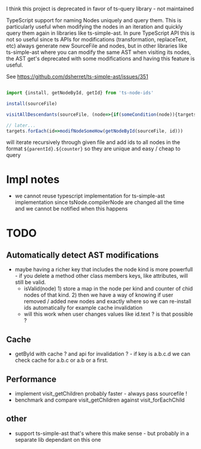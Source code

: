 I think this project is deprecated in favor of ts-query library - not maintained

TypeScript support for naming Nodes uniquely and query them. This is particularly useful when modifying the nodes in an iteration and quickly query them again in libraries like ts-simple-ast. In pure TypeScript API this is not so useful since ts APIs for modifications (transformation, replaceText, etc) always generate new SourceFile and nodes, but in other libraries like ts-simple-ast where you can modify the same AST when visiting its nodes, the AST get's deprecated with some modifications and having this feature is useful. 

See https://github.com/dsherret/ts-simple-ast/issues/351

```ts

import {install, getNodeById, getId} from 'ts-node-ids'

install(sourceFile)

visitAllDescendants(sourceFile, (node=>{if(someCondition(node)){targets.push(getId(node))}})

// later...
targets.forEach(id=>modifNodeSomeHow(getNodeById(sourceFile, id)))

```

will iterate recursively through given file and add ids to all nodes in the format `${parentId}.${counter}` so they are unique and easy / cheap to query


# Impl notes

 * we cannot reuse typescript implementation for ts-simple-ast implementation since tsNode.compilerNode are changed all the time and we cannot be notified when this happens

# TODO

## Automatically detect AST modifications

 * maybe having a richer key that includes the node kind is more powerfull - if you delete a method other class members keys, like attributes, will still be valid.
     * isValid(node)  1) store a map in the node per kind and counter of chid nodes of that kind. 2) then we have a way of knowing if user removed / added new nodes and exactly where so we can re-install ids automatically for example cache invalidation
     * will this work when user changes values like id.text ? is that possible ? 

## Cache

 * getById with cache ? and api for invalidation ?  - if key is a.b.c.d we can check cache for a.b.c or a.b or a first. 

## Performance

 * implement visit_getChildren probably faster - always pass sourcefile !
 * benchmark and compare visit_getChildren against visit_forEachChild

## other
 * support ts-simple-ast that's where this make sense - but probably in a separate lib dependant on this one
